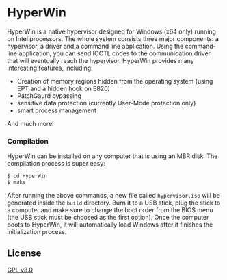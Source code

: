 # HyperWin

HyperWin is a native hypervisor designed for Windows (x64 only) running on Intel processors. The whole system consists three major components: a hypervisor, a driver and a command line application. Using the command-line application, you can send IOCTL codes to the communication driver that will eventually reach the hypervisor.
HyperWin provides many interesting features, including: 
- Creation of memory regions hidden from the operating system (using EPT and a hidden hook on E820)
- PatchGaurd bypassing
- sensitive data protection (currently User-Mode protection only) 
- smart process management

And much more!

### Compilation
HyperWin can be installed on any computer that is using an MBR disk. The compilation process is super easy:
```sh
$ cd HyperWin
$ make
```
After running the above commands, a new file called `hypervisor.iso` will be generated inside the `build` directory. Burn it to a USB stick, plug the stick to a computer and make sure to change the boot order from the BIOS menu (the USB stick must be choosed as the first option).
Once the computer boots to HyperWin, it will automatically load Windows after it finishes the initialization process.

License
---

[GPL v3.0](LICENSE)
